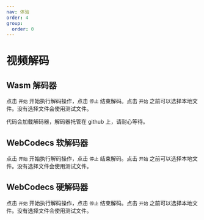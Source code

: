 ```yaml
---
nav: 体验
order: 4
group:
  order: 0
---
```


# 视频解码

## Wasm 解码器

点击 ```开始``` 开始执行解码操作，点击 ```停止``` 结束解码。点击 ```开始``` 之前可以选择本地文件。没有选择文件会使用测试文件。

代码会加载解码器，解码器托管在 github 上，请耐心等待。

<code src="./video-decode-wasm.tsx"></code>

## WebCodecs 软解码器

点击 ```开始``` 开始执行解码操作，点击 ```停止``` 结束解码。点击 ```开始``` 之前可以选择本地文件。没有选择文件会使用测试文件。

<code src="./video-decode-webcodecs-software.tsx"></code>

## WebCodecs 硬解码器


点击 ```开始``` 开始执行解码操作，点击 ```停止``` 结束解码。点击 ```开始``` 之前可以选择本地文件。没有选择文件会使用测试文件。

<code src="./video-decode-webcodecs-hardware.tsx"></code>